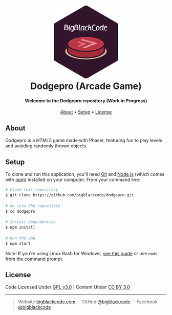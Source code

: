 <h1 align="center">
    <br>
        <a href="https://bigblackcode.com">
            <img src="https://raw.githubusercontent.com/bigblackcode/dodgepro/master/bigblackcode-logo.png" alt="BigBlackCode" width="200">
        </a>
        <br>
        Dodgepro (Arcade Game)
    <br>
</h1>

<h4 align="center">
    Welcome to the Dodgepro repository (Work in Progress)
</h4>

<p align="center">
  <a href="#about">About</a> •
  <a href="#setup">Setup</a> •
  <a href="#license">License</a>
</p>

## About

Dodgepro is a HTML5 game made with Phaser, featuring fun to play levels and avoiding randomly thrown objects.  

## Setup

To clone and run this application, you'll need [Git](https://git-scm.com) and [Node.js](https://nodejs.org/en/download/) 
(which comes with [npm](http://npmjs.com)) installed on your computer. From your command line:

```bash
# Clone this repository
$ git clone https://github.com/bigblackcode/dodgepro.git

# Go into the repository
$ cd dodgepro

# Install dependencies
$ npm install

# Run the app
$ npm start
```

Note: If you're using Linux Bash for Windows, [see this guide](https://www.howtogeek.com/261575/how-to-run-graphical-linux-desktop-applications-from-windows-10s-bash-shell/) or use `node` from the command prompt.


## License 

Code Licensed Under [GPL v3.0](https://www.gnu.org/licenses/gpl-3.0.en.html) | Content Under [CC BY 3.0](https://creativecommons.org/licenses/by/3.0/)

---

> Website [bigblackcode.com](https://bigblackcode.com) &nbsp;&middot;&nbsp;
> GitHub [@bigblackcode](https://github.com/bigblackcode) &nbsp;&middot;&nbsp;
> Facebook [@bigblackcode](https://www.facebook.com/BigBlackCode-326970688063794)

